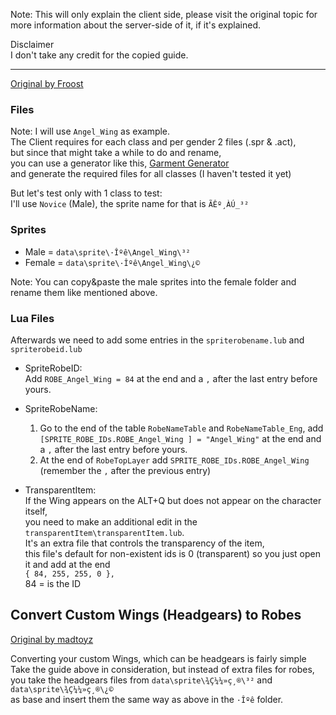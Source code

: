 
Note: This will only explain the client side, please visit the original topic for more information about the server-side of it, if it's explained.  

Disclaimer  
I don't take any credit for the copied guide.
___
[Original by  Froost](https://rathena.org/board/topic/128738-guide-robewings-installation-guide-2021/#comment-398328)
### Files  
Note: I will use `Angel_Wing` as example.  
The Client requires for each class and per gender 2 files (.spr & .act),  
but since that might take a while to do and rename,  
you can use a generator like this, [Garment Generator](https://rathena.org/board/files/file/3585-saders-garment-files-generator/)  
and generate the required files for all classes (I haven't tested it yet)

But let's test only with 1 class to test:  
I'll use `Novice` (Male), the sprite name for that is `ÃÊº¸ÀÚ_³²`  
### Sprites
- Male = `data\sprite\·Îºê\Angel_Wing\³²`
- Female = `data\sprite\·Îºê\Angel_Wing\¿©`

Note: You can copy&paste the male sprites into the female folder and rename them like mentioned above.

### Lua Files  
Afterwards we need to add some entries in the `spriterobename.lub` and `spriterobeid.lub`

  * SpriteRobeID:  
	Add `ROBE_Angel_Wing = 84` at the end and a `,` after the last entry before yours.  

  * SpriteRobeName:  
	1. Go to the end of the table `RobeNameTable` and `RobeNameTable_Eng`, add `[SPRITE_ROBE_IDs.ROBE_Angel_Wing ] = "Angel_Wing"` at the end and a `,` after the last entry before yours.
	2. At the end of `RobeTopLayer` add `SPRITE_ROBE_IDs.ROBE_Angel_Wing`  
	   (remember the `,` after the previous entry)

  * TransparentItem:  
	If the Wing appears on the ALT+Q but does not appear on the character itself,  
	you need to make an additional edit in the `transparentItem\transparentItem.lub`.  
	It's an extra file that controls the transparency of the item,  
	this file's default for non-existent ids is 0 (transparent) so you just open it and add at the end  
	`{ 84, 255, 255, 0 },`  
	84 = is the ID

## Convert Custom Wings (Headgears) to Robes
[Original by madtoyz](https://rathena.org/board/topic/72734-guide-custom-wings-at-robe-place/#comment-148019)

Converting your custom Wings, which can be headgears is fairly simple  
Take the guide above in consideration, but instead of extra files for robes,  
you take the headgears files from `data\sprite\¾Ç¼¼»ç¸®\³²` and `data\sprite\¾Ç¼¼»ç¸®\¿©`  
as base and insert them the same way as above in the `·Îºê` folder.